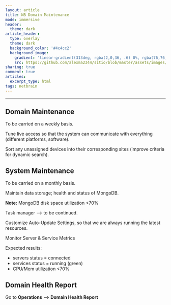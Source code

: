 ```yaml
---
layout: article
title: NB Domain Maintenance
mode: immersive
header:
  theme: dark
article_header:
  type: overlay
  theme: dark
  background_color: '#4c4cc2'
  background_image:
    gradient: 'linear-gradient(313deg, rgba(2,0,36, .6) 0%, rgba(76,76,194, .6) 47%, rgba(0,212,255, .6) 100%)'
    src: https://github.com/alexma2344/sitio/blob/master/assets/images/rainbows.jpg?raw=true"
sharing: true
comment: true
articles:
  excerpt_type: html
tags: netbrain
---
```


<!--more-->

---


## Domain Maintenance

To be carried on a weekly basis.

Tune live access so that the system can communicate with everything (different platforms, software).

Sort any unassigned devices into their corresponding sites (improve criteria for dynamic search).


## System Maintenance

To be carried on a monthly basis.

Maintain data storage; health and status of MongoDB.

**Note:** MongoDB disk space utilization <70%


Task manager --> to be continued.


Customize Auto-Update Settings, so that we are always running the latest resources.


Monitor Server & Service Metrics

Expected results:

- servers status = connected
- services status = running (green)
- CPU/Mem utilization <70%


## Domain Health Report


Go to **Operations** --> **Domain Health Report**